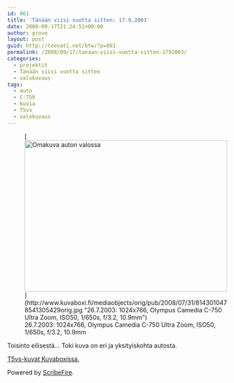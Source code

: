 ```yaml
---
id: 861
title: 'Tänään viisi vuotta sitten: 17.9.2003'
date: 2008-09-17T21:24:51+00:00
author: grove
layout: post
guid: http://teevati.net/btw/?p=861
permalink: /2008/09/17/tanaan-viisi-vuotta-sitten-1792003/
categories:
  - projektit
  - Tänään viisi vuotta sitten
  - valokuvaus
tags:
  - auto
  - C-750
  - kuvia
  - T5vs
  - valokuvaus
---
```

<figure style="width: 468px" class="wp-caption aligncenter">[<img style="max-width: 800px;" title="Omakuva auton valossa" src="http://www.kuvaboxi.fi/mediaobjects/pub/2008/07/31/8143010478541305429web_0.jpg" alt="Omakuva auton valossa" width="468" height="350" />](http://www.kuvaboxi.fi/mediaobjects/orig/pub/2008/07/31/8143010478541305429orig.jpg "26.7.2003: 1024x766, Olympus Camedia C-750 Ultra Zoom, ISO50, 1/650s, f/3.2, 10.9mm")<figcaption class="wp-caption-text">26.7.2003: 1024x766, Olympus Camedia C-750 Ultra Zoom, ISO50, 1/650s, f/3.2, 10.9mm</figcaption></figure> 

Toisinto eilisestä&#8230; Toki kuva on eri ja yksityiskohta autosta.

[<span>T5vs-kuvat Kuvaboxissa.</span>](http://www.kuvaboxi.fi/julkinen/29poj+taavetti-btw-t5vs.html "Kuvaboxi - BTW: T5vs (Taavetti)")

<p class="scribefire-powered">
  Powered by <a href="http://www.scribefire.com/">ScribeFire</a>.
</p>